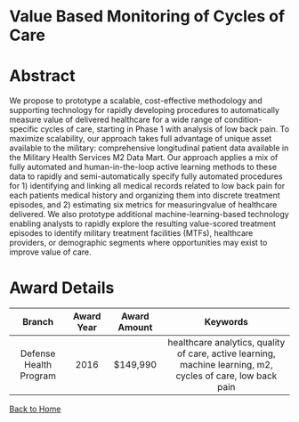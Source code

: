 
Value Based Monitoring of Cycles of Care
========================================

# Abstract


We propose to prototype a scalable, cost-effective methodology and supporting technology for rapidly developing procedures to automatically measure value of delivered healthcare for a wide range of condition-specific cycles of care, starting in Phase 1 with analysis of low back pain. To maximize scalability, our approach takes full advantage of unique asset available to the military: comprehensive longitudinal patient data available in the Military Health Services M2 Data Mart. Our approach applies a mix of fully automated and human-in-the-loop active learning methods to these data to rapidly and semi-automatically specify fully automated procedures for 1) identifying and linking all medical records related to low back pain for each patients medical history and organizing them into discrete treatment episodes, and 2) estimating six metrics for measuringvalue of healthcare delivered. We also prototype additional machine-learning-based technology enabling analysts to rapidly explore the resulting value-scored treatment episodes to identify military treatment facilities (MTFs), healthcare providers, or demographic segments where opportunities may exist to improve value of care.  

# Award Details

|Branch|Award Year|Award Amount|Keywords|
| :---: | :---: | :---: | :---: |
|Defense Health Program|2016|$149,990|healthcare analytics, quality of care, active learning, machine learning, m2, cycles of care, low back pain|
  
  


[Back to Home](https://github.com/chrischow/dod_sbir_awards#1810)